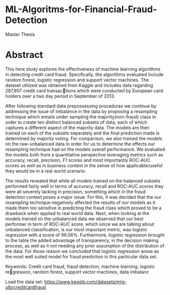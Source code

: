# ML-Algoritms-for-Financial-Fraud-Detection
Master Thesis


# Abstract

This here study explores the effectiveness of machine learning algorithms in
detecting credit card fraud. Specifically, the algorithms evaluated include random
forest, logistic regression and support vector machines. The dataset utilized was
obtained from Kaggle and includes data regarding 287,807 credit card transactions which were conducted by European card holders over a two day period in
September of 2013.

After following standard data prepossessing procedures we continue by addressing the issue of imbalance in the data by proposing a resampling technique
which entails under sampling the majority(non-fraud) class in order to create ten
distinct balanced subsets of data, each of which captures a different aspect of the
majority data. The models are then trained on each of the subsets separately and
the final prediction made is determined by majority voting. For comparison, we
also trained the models on the raw-unbalanced data in order for us to determine
the effects our resampling technique had on the models overall performance. We
evaluated the models both from a quantitative perspective leveraging metrics such
as accuracy, recall, precision, F1 scores and most importantly ROC-AUC scores
as well as in business context in the sense of how applicable/useful they would be
in a real world scenario.

The results revealed that while all models trained on the balanced subsets
performed fairly well in terms of accuracy, recall and ROC-AUC scores they were
all severely lacking in precision, something which in the fraud detection context
poses a major issue. For this, it was decided that the our resampling technique
negatively affected the results of our models as it made them too sensitive in
predicting the fraud class which proved to be a drawback when applied to real
world data. Next, when looking at the models trained on the unbalanced data we
observed that our best performer in term of ROC-AUC score, which since we are
talking about unbalanced classification, is our most important metric, was logistic
regression with a score of 99.06%. Furthermore, logistic regression brought to the
table the added advantage of transparency, in the decision making process, as well
as it not needing any prior assumption of the distribution of the data. For those
reason we concluded that logistic regression arose as the most well suited model
for fraud prediction in this particular data set.

Keywords: Credit card fraud, fraud detection, machine learning, logistic regression, random forest, support vector machines, data imbalanc

Load the data set: https://www.kaggle.com/datasets/mlg-ulb/creditcardfraud
